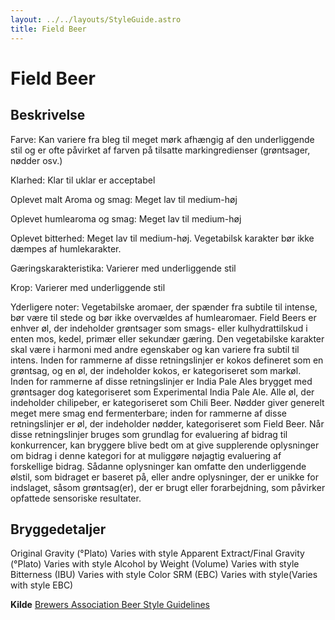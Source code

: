 ```yaml
---
layout: ../../layouts/StyleGuide.astro
title: Field Beer
---
```

# Field Beer

## Beskrivelse
Farve: Kan variere fra bleg til meget mørk afhængig af den underliggende stil og er ofte påvirket af farven på tilsatte markingredienser (grøntsager, nødder osv.)

Klarhed: Klar til uklar er acceptabel

Oplevet malt Aroma og smag: Meget lav til medium-høj

Oplevet humlearoma og smag: Meget lav til medium-høj

Oplevet bitterhed: Meget lav til medium-høj. Vegetabilsk karakter bør ikke dæmpes af humlekarakter.

Gæringskarakteristika: Varierer med underliggende stil

Krop: Varierer med underliggende stil

Yderligere noter: Vegetabilske aromaer, der spænder fra subtile til intense, bør være til stede og bør ikke overvældes af humlearomaer. Field Beers er enhver øl, der indeholder grøntsager som smags- eller kulhydrattilskud i enten mos, kedel, primær eller sekundær gæring. Den vegetabilske karakter skal være i harmoni med andre egenskaber og kan variere fra subtil til intens. Inden for rammerne af disse retningslinjer er kokos defineret som en grøntsag, og en øl, der indeholder kokos, er kategoriseret som markøl. Inden for rammerne af disse retningslinjer er India Pale Ales brygget med grøntsager dog kategoriseret som Experimental India Pale Ale. Alle øl, der indeholder chilipeber, er kategoriseret som Chili Beer. Nødder giver generelt meget mere smag end fermenterbare; inden for rammerne af disse retningslinjer er øl, der indeholder nødder, kategoriseret som Field Beer.						Når disse retningslinjer bruges som grundlag for evaluering af bidrag til konkurrencer, kan bryggere blive bedt om at give supplerende oplysninger om bidrag i denne kategori for at muliggøre nøjagtig evaluering af forskellige bidrag. Sådanne oplysninger kan omfatte den underliggende ølstil, som bidraget er baseret på, eller andre oplysninger, der er unikke for indslaget, såsom grøntsag(er), der er brugt eller forarbejdning, som påvirker opfattede sensoriske resultater.




## Bryggedetaljer
Original Gravity (°Plato) Varies with style 
Apparent Extract/Final Gravity (°Plato) Varies with style 
Alcohol by Weight (Volume) Varies with style 
Bitterness (IBU) Varies with style
Color SRM (EBC) Varies with style(Varies with style EBC)					



**Kilde**
[Brewers Association Beer Style Guidelines](https://www.brewersassociation.org/)

